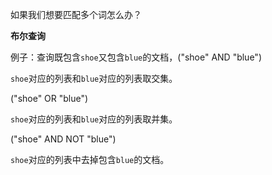 如果我们想要匹配多个词怎么办？

**布尔查询**

例子：查询既包含`shoe`又包含`blue`的文档，("shoe" AND "blue")

`shoe`对应的列表和`blue`对应的列表取交集。

("shoe" OR "blue")

`shoe`对应的列表和`blue`对应的列表取并集。

("shoe" AND NOT "blue")

`shoe`对应的列表中去掉包含`blue`的文档。